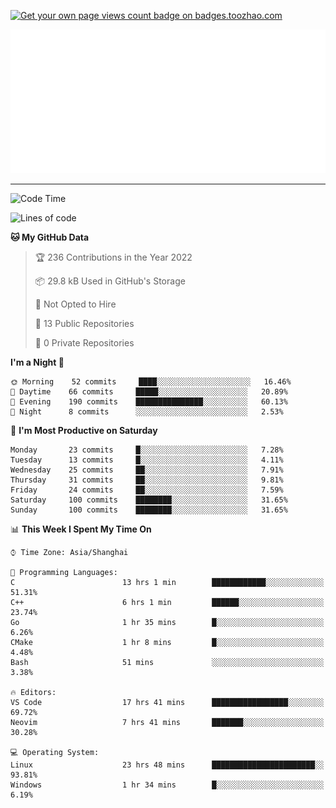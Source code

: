 <p align="left">  
<a href="https://badges.toozhao.com/stats/01FQP76TP6ZBNKKYXKKWX9BGJ8"><img src="https://badges.toozhao.com/badges/01FQP76TP6ZBNKKYXKKWX9BGJ8/blue.svg" alt="Get your own page views count badge on badges.toozhao.com" /></a>
</p>

<p align="right">
<a href="#!"><img src="./calendar.svg" ></a>
</p>

---

<!--START_SECTION:waka-->
![Code Time](http://img.shields.io/badge/Code%20Time-752%20hrs%2037%20mins-blue)

![Lines of code](https://img.shields.io/badge/From%20Hello%20World%20I%27ve%20Written-40%20Thousand%20lines%20of%20code-blue)

**🐱 My GitHub Data** 

> 🏆 236 Contributions in the Year 2022
 > 
> 📦 29.8 kB Used in GitHub's Storage 
 > 
> 🚫 Not Opted to Hire
 > 
> 📜 13 Public Repositories 
 > 
> 🔑 0 Private Repositories  
 > 
**I'm a Night 🦉** 

```text
🌞 Morning    52 commits     ████░░░░░░░░░░░░░░░░░░░░░   16.46% 
🌆 Daytime    66 commits     █████░░░░░░░░░░░░░░░░░░░░   20.89% 
🌃 Evening    190 commits    ███████████████░░░░░░░░░░   60.13% 
🌙 Night      8 commits      ░░░░░░░░░░░░░░░░░░░░░░░░░   2.53%

```
📅 **I'm Most Productive on Saturday** 

```text
Monday       23 commits     █░░░░░░░░░░░░░░░░░░░░░░░░   7.28% 
Tuesday      13 commits     █░░░░░░░░░░░░░░░░░░░░░░░░   4.11% 
Wednesday    25 commits     ██░░░░░░░░░░░░░░░░░░░░░░░   7.91% 
Thursday     31 commits     ██░░░░░░░░░░░░░░░░░░░░░░░   9.81% 
Friday       24 commits     ██░░░░░░░░░░░░░░░░░░░░░░░   7.59% 
Saturday     100 commits    ████████░░░░░░░░░░░░░░░░░   31.65% 
Sunday       100 commits    ████████░░░░░░░░░░░░░░░░░   31.65%

```


📊 **This Week I Spent My Time On** 

```text
⌚︎ Time Zone: Asia/Shanghai

💬 Programming Languages: 
C                        13 hrs 1 min        ████████████░░░░░░░░░░░░░   51.31% 
C++                      6 hrs 1 min         ██████░░░░░░░░░░░░░░░░░░░   23.74% 
Go                       1 hr 35 mins        █░░░░░░░░░░░░░░░░░░░░░░░░   6.26% 
CMake                    1 hr 8 mins         █░░░░░░░░░░░░░░░░░░░░░░░░   4.48% 
Bash                     51 mins             ░░░░░░░░░░░░░░░░░░░░░░░░░   3.38%

🔥 Editors: 
VS Code                  17 hrs 41 mins      █████████████████░░░░░░░░   69.72% 
Neovim                   7 hrs 41 mins       ███████░░░░░░░░░░░░░░░░░░   30.28%

💻 Operating System: 
Linux                    23 hrs 48 mins      ███████████████████████░░   93.81% 
Windows                  1 hr 34 mins        █░░░░░░░░░░░░░░░░░░░░░░░░   6.19%

```


<!--END_SECTION:waka-->
